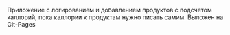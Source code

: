 Приложение с логированием и добавлением продуктов с подсчетом каллорий, пока каллории к продуктам нужно писать самим.
Выложен на Git-Pages
